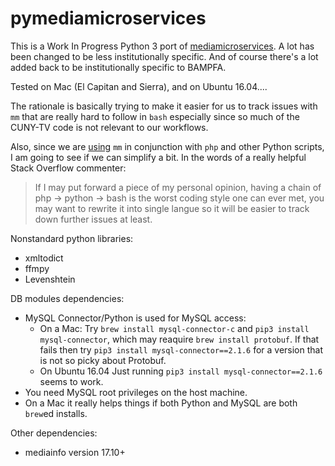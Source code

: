 # pymediamicroservices

This is a Work In Progress Python 3 port of [mediamicroservices](https://github.com/mediamicroservices/mm). A lot has been changed to be less institutionally specific. And of course there's a lot added back to be institutionally specific to BAMPFA.

Tested on Mac (El Capitan and Sierra), and on Ubuntu 16.04....

The rationale is basically trying to make it easier for us to track issues with `mm` that are really hard to follow in `bash` especially since so much of the CUNY-TV code is not relevant to our workflows. 

Also, since we are [using](https://github.com/BAM-PFA/ingestfiles) `mm` in conjunction with `php` and other Python scripts, I am going to see if we can simplify a bit. In the words of a really helpful Stack Overflow commenter:

> If I may put forward a piece of my personal opinion, having a chain of php -> python -> bash is the worst coding style one can ever met, you may want to rewrite it into single langue so it will be easier to track down further issues at least.

Nonstandard python libraries:
* xmltodict
* ffmpy
* Levenshtein

DB modules dependencies: 

* MySQL Connector/Python is used for MySQL access:
    * On a Mac: Try `brew install mysql-connector-c` and `pip3 install mysql-connector`, which may reaquire `brew install protobuf`. If that fails then try `pip3 install mysql-connector==2.1.6` for a version that is not so picky about Protobuf.
    * On Ubuntu 16.04 Just running `pip3 install mysql-connector==2.1.6` seems to work.
* You need MySQL root privileges on the host machine.
* On a Mac it really helps things if both Python and MySQL are both `brew`ed installs.

Other dependencies:
* mediainfo version 17.10+

